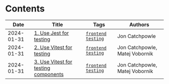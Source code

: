 # Contents

| Date | Title | Tags | Authors |
|-------|------|------|------|
| 2024-01-31 | [1. Use Jest for testing](https://github.com/Catchpowle/adr/blob/main/doc/adr/0001-use-jest-for-testing.md) | [`frontend`](https://github.com/Catchpowle/adr/blob/main/tags/frontend.md) [`testing`](https://github.com/Catchpowle/adr/blob/main/tags/testing.md) | Jon Catchpowle
| 2024-01-31 | [2. Use Vitest for testing](https://github.com/Catchpowle/adr/blob/main/doc/adr/0002-use-vitest-for-testing.md) | [`frontend`](https://github.com/Catchpowle/adr/blob/main/tags/frontend.md) [`testing`](https://github.com/Catchpowle/adr/blob/main/tags/testing.md) | Jon Catchpowle, Matej Vobornik
| 2024-01-31 | [3. Use Vitest for testing components](https://github.com/Catchpowle/adr/blob/main/doc/adr/0003-use-vitest-for-testing-components.md) | [`frontend`](https://github.com/Catchpowle/adr/blob/main/tags/frontend.md) [`testing`](https://github.com/Catchpowle/adr/blob/main/tags/testing.md) | Jon Catchpowle, Matej Vobornik
